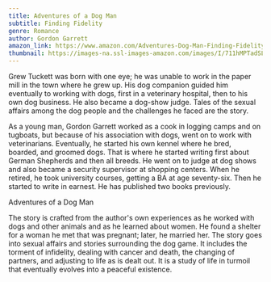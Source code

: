 ```yaml
---
title: Adventures of a Dog Man
subtitle: Finding Fidelity
genre: Romance
author: Gordon Garrett
amazon_link: https://www.amazon.com/Adventures-Dog-Man-Finding-Fidelity/dp/1643459767/ref=tmm_pap_swatch_0?_encoding=UTF8&qid=1643379401&sr=8-1
thumbnail: https://images-na.ssl-images-amazon.com/images/I/711hMPTadSL.jpg
---
```

Grew Tuckett was born with one eye; he was unable to work in the paper mill in the town where he grew up. His dog companion guided him eventually to working with dogs, first in a veterinary hospital, then to his own dog business. He also became a dog-show judge. Tales of the sexual affairs among the dog people and the challenges he faced are the story.

As a young man, Gordon Garrett worked as a cook in logging camps and on tugboats, but because of his association with dogs, went on to work with veterinarians. Eventually, he started his own kennel where he bred, boarded, and groomed dogs. That is where he started writing first about German Shepherds and then all breeds. He went on to judge at dog shows and also became a security supervisor at shopping centers. When he retired, he took university courses, getting a BA at age seventy-six. Then he started to write in earnest. He has published two books previously.

Adventures of a Dog Man

The story is crafted from the author's own experiences as he worked with dogs and other animals and as he learned about women. He found a shelter for a woman he met that was pregnant; later, he married her. The story goes into sexual affairs and stories surrounding the dog game. It includes the torment of infidelity, dealing with cancer and death, the changing of partners, and adjusting to life as is dealt out. It is a study of life in turmoil that eventually evolves into a peaceful existence.